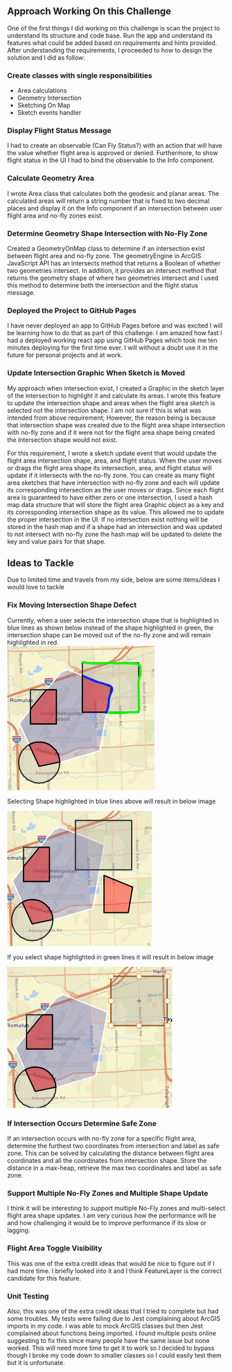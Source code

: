 ## Approach Working On this Challenge

One of the first things I did working on this challenge is scan the project to understand its structure and code base. Run the app and understand its features what could be added based on requirements and hints provided. After understanding the requirements, I proceeded to how to design the solution and I did as follow: 
### Create classes with single responsibilities

- Area calculations 
- Geometry Intersection 
- Sketching On Map 
- Sketch events handler 

### Display Flight Status Message 

I had to create an observable (Can Fly Status?) with an action that will have the value whether flight area is approved or denied. Furthermore, to show flight status in the UI I had to bind the observable to the Info component. 

 

### Calculate Geometry Area 

I wrote Area class that calculates both the geodesic and planar areas. The calculated areas will return a string number that is fixed to two decimal places and display it on the Info component if an intersection between user flight area and no-fly zones exist. 

### Determine Geometry Shape Intersection with No-Fly Zone 

Created a GeometryOnMap class to determine if an intersection exist between flight area and no-fly zone. The geometryEngine in ArcGIS JavaScript API has an intersects method that returns a Boolean of whether two geometries intersect. In addition, it provides an intersect method that returns the geometry shape of where two geometries intersect and I used this method to determine both the intersection and the flight status message.  

### Deployed the Project to GitHub Pages 

I have never deployed an app to GitHub Pages before and was excited I will be learning how to do that as part of this challenge. I am amazed how fast I had a deployed working react app using GitHub Pages which took me ten minutes deploying for the first time ever. I will without a doubt use it in the future for personal projects and at work.  

 

### Update Intersection Graphic When Sketch is Moved 

My approach when intersection exist, I created a Graphic in the sketch layer of the intersection to highlight it and calculate its areas. I wrote this feature to update the intersection shape and areas when the flight area sketch is selected not the intersection shape. I am not sure if this is what was intended from above requirement; However, the reason being is because that intersection shape was created due to the flight area shape intersection with no-fly zone and if it were not for the flight area shape being created the intersection shape would not exist.  

For this requirement, I wrote a sketch update event that would update the flight area intersection shape, area, and flight status. When the user moves or drags the flight area shape its intersection, area, and flight status will update if it intersects with the no-fly zone. You can create as many flight area sketches that have intersection with no-fly zone and each will update its corresponding intersection as the user moves or drags. Since each flight area is guaranteed to have either zero or one intersection, I used a hash map data structure that will store the flight area Graphic object as a key and its corresponding intersection shape as its value. This allowed me to update the proper intersection in the UI. If no intersection exist nothing will be stored in the hash map and if a shape had an intersection and was updated to not intersect with no-fly zone the hash map will be updated to delete the key and value pairs for that shape.  

## Ideas to Tackle 

Due to limited time and travels from my side, below are some items/ideas I would love to tackle 

### Fix Moving Intersection Shape Defect 

Currently, when a user selects the intersection shape that is highlighted in blue lines as shown below instead of the shape highlighted in green, the intersection shape can be moved out of the no-fly zone and will remain highlighted in red.  
![Highlighted Image](./doc-images/Intersection-Shape-Highlighted.png)

Selecting Shape highlighted in blue lines above will result in below image

![Moved Intersection Shape](./doc-images/Intersection-Shape-Moved.png)

If you select shape highlighted in green lines it will result in below image

![Flight Shape Moved](./doc-images/Flight-Shape-Selected.png)


### If Intersection Occurs Determine Safe Zone 

If an intersection occurs with no-fly zone for a specific flight area, determine the furthest two coordinates from intersection and label as safe zone. This can be solved by calculating the distance between flight area coordinates and all the coordinates from intersection shape. Store the distance in a max-heap, retrieve the max two coordinates and label as safe zone.  

### Support Multiple No-Fly Zones and Multiple Shape Update 

I think it will be interesting to support multiple No-Fly zones and multi-select flight area shape updates. I am very curious how the performance will be and how challenging it would be to improve performance if its slow or lagging.  

### Flight Area Toggle Visibility 

This was one of the extra credit ideas that would be nice to figure out if I had more time. I briefly looked into it and I think FeatureLayer is the correct candidate for this feature.  

 
### Unit Testing 

Also, this was one of the extra credit ideas that I tried to complete but had some troubles. My tests were failing due to Jest complaining about ArcGIS imports in my code. I was able to mock ArcGIS classes but then Jest complained about functions being imported. I found multiple posts online suggesting to fix this since many people have the same issue but none worked. This will need more time to get it to work so I decided to bypass though I broke my code down to smaller classes so I could easily test them but it is unfortunate.  
 
